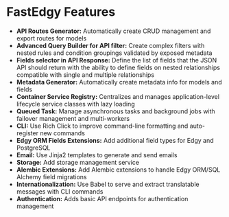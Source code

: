 # FastEdgy Features

- **API Routes Generator:** Automatically create CRUD management and export routes for models
- **Advanced Query Builder for API filter:** Create complex filters with nested rules and condition groupings validated by exposed metadata
- **Fields selector in API Response:** Define the list of fields that the JSON API should return with the ability to define fields on nested relationships compatible with single and multiple relationships
- **Metadata Generator:** Automatically create metadata info for models and fields
- **Container Service Registry:** Centralizes and manages application-level lifecycle service classes with lazy loading
- **Queued Task:** Manage asynchronous tasks and background jobs with failover management and multi-workers
- **CLI:** Use Rich Click to improve command-line formatting and auto-register new commands
- **Edgy ORM Fields Extensions:** Add additional field types for Edgy and PostgreSQL
- **Email:** Use Jinja2 templates to generate and send emails
- **Storage:** Add storage management service
- **Alembic Extensions:** Add Alembic extensions to handle Edgy ORM/SQL Alchemy field migrations
- **Internationalization:** Use Babel to serve and extract translatable messages with CLI commands
- **Authentication:** Adds basic API endpoints for authentication management
